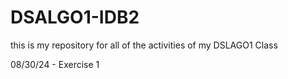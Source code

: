 # DSALGO1-IDB2
this is my repository for all of the activities of my DSLAGO1 Class

08/30/24 - Exercise 1
